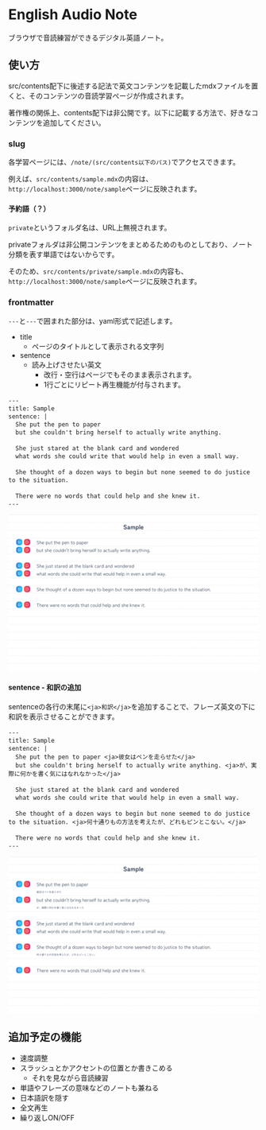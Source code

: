 # English Audio Note

ブラウザで音読練習ができるデジタル英語ノート。

## 使い方

src/contents配下に後述する記法で英文コンテンツを記載したmdxファイルを置くと、そのコンテンツの音読学習ページが作成されます。

著作権の関係上、contents配下は非公開です。以下に記載する方法で、好きなコンテンツを追加してください。

### slug

各学習ページには、`/note/(src/contents以下のパス)`でアクセスできます。

例えば、`src/contents/sample.mdx`の内容は、`http://localhost:3000/note/sample`ページに反映されます。

#### 予約語（？）

`private`というフォルダ名は、URL上無視されます。

privateフォルダは非公開コンテンツをまとめるためのものとしており、ノート分類を表す単語ではないからです。

そのため、`src/contents/private/sample.mdx`の内容も、`http://localhost:3000/note/sample`ページに反映されます。

### frontmatter

`---`と`---`で囲まれた部分は、yaml形式で記述します。

- title
  - ページのタイトルとして表示される文字列
- sentence
  - 読み上げさせたい英文
    - 改行・空行はページでもそのまま表示されます。
    - 1行ごとにリピート再生機能が付与されます。

```
---
title: Sample
sentence: |
  She put the pen to paper 
  but she couldn't bring herself to actually write anything. 
  
  She just stared at the blank card and wondered 
  what words she could write that would help in even a small way. 
  
  She thought of a dozen ways to begin but none seemed to do justice to the situation. 
  
  There were no words that could help and she knew it.
---
```

![](doc/assets/sample-frontmatter.png)

#### sentence - 和訳の追加

sentenceの各行の末尾に`<ja>和訳</ja>`を追加することで、フレーズ英文の下に和訳を表示させることができます。

```
---
title: Sample
sentence: |
  She put the pen to paper <ja>彼女はペンを走らせた</ja>
  but she couldn't bring herself to actually write anything. <ja>が、実際に何かを書く気にはなれなかった</ja>
  
  She just stared at the blank card and wondered 
  what words she could write that would help in even a small way. 
  
  She thought of a dozen ways to begin but none seemed to do justice to the situation. <ja>何十通りもの方法を考えたが、どれもピンとこない。</ja>
  
  There were no words that could help and she knew it.
---
```

![](doc/assets/sample-frontmatter-sentence-ja.png)

## 追加予定の機能

- 速度調整
- スラッシュとかアクセントの位置とか書きこめる
  - それを見ながら音読練習
- 単語やフレーズの意味などのノートも兼ねる
- 日本語訳を隠す
- 全文再生
- 繰り返しON/OFF